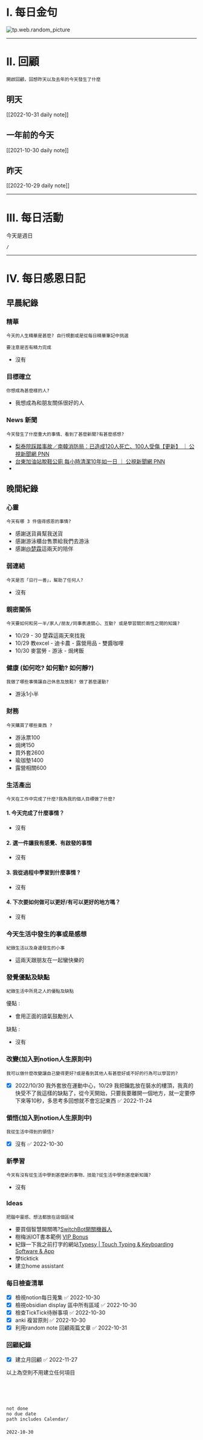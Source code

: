 # I. 每日金句
![tp.web.random_picture](https://images.unsplash.com/photo-1665442732725-d9e130d4178f?crop=entropy&cs=tinysrgb&fit=crop&fm=jpg&h=1080&ixid=MnwxfDB8MXxyYW5kb218MHx8fHx8fHx8MTY2NzEyMTI3NA&ixlib=rb-1.2.1&q=80&w=1920) 

---

# II. 回顧
```note-brown
開啟回顧，回想昨天以及去年的今天發生了什麼
```

## 明天
[[2022-10-31 daily note]]

## 一年前的今天
[[2021-10-30 daily note]]

## 昨天
[[2022-10-29 daily note]] 


---
# III. 每日活動
今天是週日
```ActivityHistory
/

```

---
# IV. 每日感恩日記
## 早晨紀錄
### 精華
```note-brown
今天的人生精華是甚麼? 自行規劃或是從每日精華筆記中挑選
```
```note-red
要注意是否有精力完成
```
- 沒有

### 目標確立
```note-brown
你想成為甚麼樣的人?
```
- 我想成為和朋友關係很好的人

### News 新聞
```note-brown
今天發生了什麼重大的事情、看到了甚麼新聞?有甚麼感想?
```
- [梨泰院踩踏事故／南韓消防局：已造成120人死亡、100人受傷【更新】 ｜ 公視新聞網 PNN](https://news.pts.org.tw/article/606913)
- [台東加油站脫鞋公廁 每小時清潔10年如一日 ｜ 公視新聞網 PNN](https://news.pts.org.tw/article/606862)
- 

## 晚間紀錄
### 心靈
```note-brown
今天有哪 3 件值得感恩的事情?
```
- 感謝送貨員幫我送貨
- 感謝游泳櫃台售票給我們去游泳
- 感謝[@楚霖](@楚霖)這兩天的陪伴

### 弱連結
```note-brown
今天是否「日行一善」，幫助了任何人?
```
- 沒有

### 親密關係
```note-brown
今天要如何和另一半/家人/朋友/同事表達關心、互動? 或是學習關於兩性之間的知識?
```
- 10/29 - 30 楚霖這兩天來找我 
- 10/29 教excel - 迪卡農 - 露營用品 - 雙醬咖哩 
- 10/30 麥當勞 - 游泳 - 焗烤飯

### 健康 (如何吃? 如何動? 如何靜?)
```note-brown
我做了哪些事情讓自己休息及放鬆? 做了甚麼運動?
```
- 游泳1小半

### 財務
```note-brown
今天購買了哪些東西 ?
```
- 游泳票100
- 焗烤150
- 買外套2600
- 瑜珈墊1400 
- 露營相關600

### 生活產出
```note-brown
今天在工作中完成了什麼?我為我的個人目標做了什麼?
```
#### 1. 今天完成了什麼事情？ 
- 沒有

#### 2. 選一件讓我有感覺、有啟發的事情 
- 沒有

#### 3. 我從過程中學習到什麼事情 ? 
- 沒有

#### 4. 下次要如何做可以更好/有可以更好的地方嗎？
- 沒有

### 今天生活中發生的事或是感想
```note-brown
紀錄生活以及身邊發生的小事
```
- 這兩天跟朋友在一起蠻快樂的

### 發覺優點及缺點
```note-brown
紀錄生活中所見之人的優點及缺點
```
優點 : 
- 會用正面的語氣鼓勵別人

缺點 : 
- 沒有

### 改變(加入到notion人生原則中)
```note-brown
我可以做什麼改變讓自己變得更好?或是看到其他人有甚麼好或不好的行為可以學習的?
```
- [x] 2022/10/30 我外套放在運動中心，10/29 我把鑰匙放在裝水的樓頂，我真的快受不了我這樣的缺點了，從今天開始，只要我要離開一個地方，就一定要停下來等10秒，多思考多回想就不會忘記東西 ✅ 2022-11-24

### 領悟(加入到notion人生原則中)
```note-brown
我從生活中得到的領悟?
```
- [x] 沒有 ✅ 2022-10-30

### 新學習
```note-brown
今天有沒有從生活中學到甚麼新的事物、技能?從生活中學到甚麼新知識?
```
- 沒有

### Ideas
```note-brown
把腦中靈感、想法都放在這個區域
```
- 要買個智慧開關嗎?[SwitchBot開關機器人](https://switchbot.tw/buttonpresser/)
- 樹梅派IOT書本範例 [VIP Bonus](https://www.flag.com.tw/VIP/Bonus)
- 紀錄一下我之前打字的網站[Typesy | Touch Typing & Keyboarding Software & App](https://www.typesy.com/)
- 學ticktick
- 建立home assistant

### 每日檢查清單
- [x] 檢視notion每日蒐集 ✅ 2022-10-30
- [x] 檢視obsidian display 區中所有區域 ✅ 2022-10-30
- [x] 檢查TickTick待辦事項 ✅ 2022-10-30
- [x] anki 複習原則 ✅ 2022-10-30
- [x] 利用random note 回顧兩篇文章 ✅ 2022-10-31
 
### 回顧紀錄

- [x] 建立月回顧 ✅ 2022-11-27

以上為空則不用建立任何項目


###  
```
 
```

###  
#### 
```

```
#### 
```
not done
no due date
path includes Calendar/

```

#### 

```
2022-10-30
```

